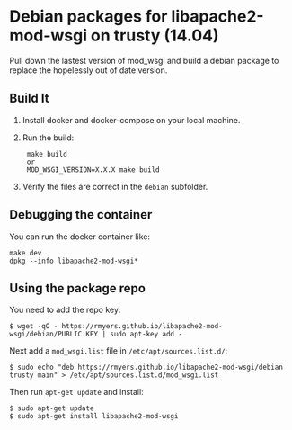 # Debian packages for libapache2-mod-wsgi on trusty (14.04)

Pull down the lastest version of mod_wsgi and build a debian
package to replace the hopelessly out of date version.

## Build It

1) Install docker and docker-compose on your local machine.
2) Run the build:

		make build
		or
		MOD_WSGI_VERSION=X.X.X make build

3) Verify the files are correct in the `debian` subfolder.

## Debugging the container

You can run the docker container like:

	make dev
    dpkg --info libapache2-mod-wsgi*

## Using the package repo

You need to add the repo key:

	$ wget -qO - https://rmyers.github.io/libapache2-mod-wsgi/debian/PUBLIC.KEY | sudo apt-key add -

Next add a `mod_wsgi.list` file in `/etc/apt/sources.list.d/`:

	$ sudo echo "deb https://rmyers.github.io/libapache2-mod-wsgi/debian trusty main" > /etc/apt/sources.list.d/mod_wsgi.list

Then run `apt-get update` and install:

	$ sudo apt-get update
	$ sudo apt-get install libapache2-mod-wsgi
